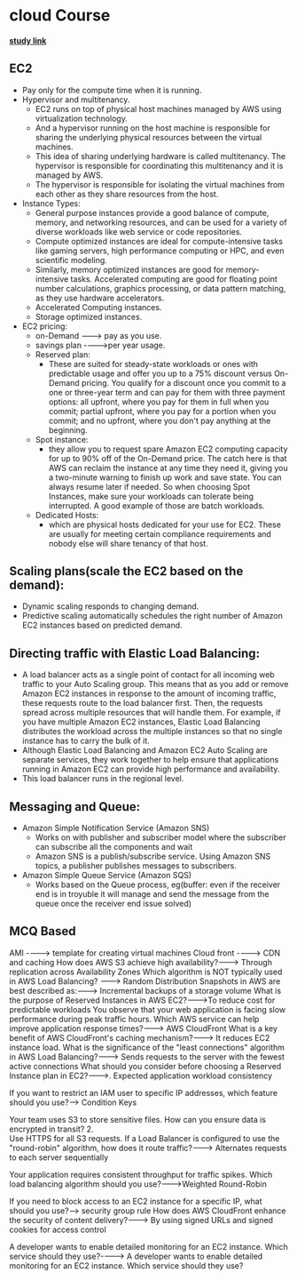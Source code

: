 # cloud Course
#### [study link](https://explore.skillbuilder.aws/learn/course/134/play/136404/aws-cloud-practitioner-essentials?lp=2170 "cloud practioner study")
## EC2

- Pay only for the compute time when it is running.
- Hypervisor and multitenancy.
  - EC2 runs on top of physical host machines managed by AWS using virtualization technology.
  - And a hypervisor running on the host machine is responsible for sharing the underlying physical resources between the virtual machines.
  - This idea of sharing underlying hardware is called multitenancy. The hypervisor is responsible for coordinating this multitenancy and it is managed by AWS.
  - The hypervisor is responsible for isolating the virtual machines from each other as they share resources from the host.
- Instance Types:
  - General purpose instances provide a good balance of compute, memory, and networking resources, and can be used for a variety of diverse workloads like web service or code repositories.
  - Compute optimized instances are ideal for compute-intensive tasks like gaming servers, high performance computing or HPC, and even scientific modeling.
  - Similarly, memory optimized instances are good for memory-intensive tasks. Accelerated computing are good for floating point number calculations, graphics processing, or data pattern matching, as they use hardware accelerators.
  - Accelerated Computing instances.
  - Storage optimized instances.
- EC2 pricing:
  - on-Demand ---> pay as you use.
  - savings plan ---->per year usage.
  - Reserved plan:
      - These are suited for steady-state workloads or ones with predictable usage and offer you up to a 75% discount versus On-Demand pricing. You qualify for a discount once you commit to a one or three-year term and can pay for them with three payment options: all upfront, where you pay for them in full when you commit; partial upfront, where you pay for a portion when you commit; and no upfront, where you don't pay anything at the beginning.
  - Spot instance:
      - they allow you to request spare Amazon EC2 computing capacity for up to 90% off of the On-Demand price. The catch here is that AWS can reclaim the instance at any time they need it, giving you a two-minute warning to finish up work and save state. You can always resume later if needed. So when choosing Spot Instances, make sure your workloads can tolerate being interrupted. A good example of those are batch workloads.
  - Dedicated Hosts:
      -  which are physical hosts dedicated for your use for EC2. These are usually for meeting certain compliance requirements and nobody else will share tenancy of that host.
## Scaling plans(scale the EC2 based on the demand):
  - Dynamic scaling responds to changing demand.
  - Predictive scaling automatically schedules the right number of Amazon EC2 instances based on predicted demand.
## Directing traffic with Elastic Load Balancing:
  - A load balancer acts as a single point of contact for all incoming web traffic to your Auto Scaling group. This means that as you add or remove Amazon EC2 instances in response to the amount of incoming traffic, these requests route to the load balancer first. Then, the requests spread across multiple resources that will handle them. For example, if you have multiple Amazon EC2 instances, Elastic Load Balancing distributes the workload across the multiple instances so that no single instance has to carry the bulk of it.
  - Although Elastic Load Balancing and Amazon EC2 Auto Scaling are separate services, they work together to help ensure that applications running in Amazon EC2 can provide high performance and availability.
  - This load balancer runs in the regional level.
## Messaging and Queue:
- Amazon Simple Notification Service (Amazon SNS)
    - Works on with publisher and subscriber model where the subscriber can subscribe all the components and wait
    - Amazon SNS is a publish/subscribe service. Using Amazon SNS topics, a publisher publishes messages to subscribers. 
- Amazon Simple Queue Service (Amazon SQS)
    - Works based on the Queue process, eg(buffer: even if the receiver end is in troyuble it will manage and send the message from the queue once the receiver end issue solved)
 
## MCQ Based
AMI ----> template for creating virtual machines
Cloud front ----> CDN and caching
How does AWS S3 achieve high availability?---> Through replication across Availability Zones
Which algorithm is NOT typically used in AWS Load Balancing? --->  Random Distribution
Snapshots in AWS are best described as:--->  Incremental backups of a storage volume
What is the purpose of Reserved Instances in AWS EC2?--->To reduce cost for predictable workloads
You observe that your web application is facing slow performance during peak traffic hours. Which AWS service can help improve application response times?---> AWS CloudFront
What is a key benefit of AWS CloudFront's caching mechanism?--->  It reduces EC2 instance load.
What is the significance of the "least connections" algorithm in AWS Load Balancing?---> Sends requests to the server with the fewest active connections
What should you consider before choosing a Reserved Instance plan in EC2?--->. Expected application workload consistency

If you want to restrict an IAM user to specific IP addresses, which feature should you use?--> Condition Keys

Your team uses S3 to store sensitive files. How can you ensure data is encrypted in transit?
2.  
Use HTTPS for all S3 requests.
If a Load Balancer is configured to use the "round-robin" algorithm, how does it route traffic?--->  Alternates requests to each server sequentially

Your application requires consistent throughput for traffic spikes. Which load balancing algorithm should you use?--->Weighted Round-Robin

If you need to block access to an EC2 instance for a specific IP, what should you use?--> security group rule
How does AWS CloudFront enhance the security of content delivery?---> By using signed URLs and signed cookies for access control

A developer wants to enable detailed monitoring for an EC2 instance. Which service should they use?----> A developer wants to enable detailed monitoring for an EC2 instance. Which service should they use?
  
